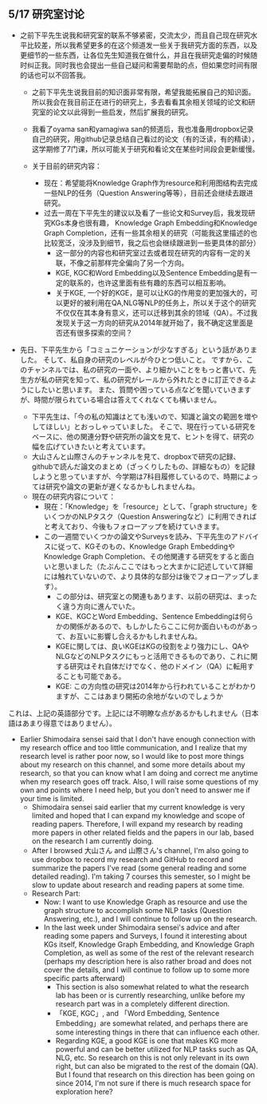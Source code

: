## 5/17 研究室讨论



* 之前下平先生说我和研究室的联系不够紧密，交流太少，而且自己现在研究水平比较差，所以我希望更多的在这个频道发一些关于我研究方面的东西，以及更细节的一些东西，让各位先生知道我在做什么，并且在我研究走偏的时候随时纠正我。同时我也会提出一些自己疑问和需要帮助的点，但如果您时间有限的话也可以不回答我。

  * 之前下平先生说我目前的知识面非常有限，希望我能拓展自己的知识面。所以我会在我目前正在进行的研究上，多去看看其余相关领域的论文和研究室的论文以此得到一些启发，然后扩展我的研究。
  * 我看了oyama san和yamagiwa san的频道后，我也准备用dropbox记录自己的研究，用github记录总结自己看过的论文（有的泛读，有的精读），这学期修了7门课，所以可能关于研究和看论文在某些时间段会更新缓慢。

  * 关于目前的研究内容：
    * 现在：希望能将Knowledge Graph作为resource和利用图结构去完成一些NLP的任务（Question Answering等等），目前还会继续去跟进研究。
    * 过去一周在下平先生的建议以及看了一些论文和Survey后，我发现研究KGs本身也很有趣， Knowledge Graph Embedding和Knowledge Graph Completion，还有一些其余相关的研究（可能我这里描述的也比较宽泛，没涉及到细节，我之后也会继续跟进到一些更具体的部分）
      * 这一部分的内容也和研究室过去或者现在研究的内容有一定的关联，不像之前那样完全偏向了另一个方向。
      * KGE, KGC和Word Embedding以及Sentence Embedding是有一定的联系的，也许这里面有些有趣的东西可以相互影响。
      * 关于KGE, 一个好的KGE，是可以让KG的作用变的更加强大的，可以更好的被利用在QA,NLG等NLP的任务上，所以关于这个的研究不仅仅在其本身有意义，还可以迁移到其余的领域（QA）。不过我发现关于这一方向的研究从2014年就开始了，我不确定这里面是否还有很多探索的空间？



* 先日、下平先生から「コミュニケーションが少なすぎる」という話がありました。 そして、私自身の研究のレベルが今ひとつ低いこと。 ですから、このチャンネルでは、私の研究の一面や、より細かいことをもっと書いて、先生方が私の研究を知って、私の研究がレールから外れたときに訂正できるようにしたいと思います。 また、質問や困っている点などを聞いていきますが、時間が限られている場合は答えてくれなくても構いません。
  * 下平先生は、「今の私の知識はとても浅いので、知識と論文の範囲を増やしてほしい」とおっしゃっていました。 そこで、現在行っている研究をベースに、他の関連分野や研究所の論文を見て、ヒントを得て、研究の幅を広げていきたいと考えています。
  * 大山さんと山際さんのチャンネルを見て、dropboxで研究の記録、githubで読んだ論文のまとめ（ざっくりしたもの、詳細なもの）を記録しようと思っていますが、今学期は7科目履修しているので、時期によっては研究や論文の更新が遅くなるかもしれませんね。
  * 現在の研究内容について：
    * 現在：「Knowledge」を「resource」として、「graph structure」をいくつかのNLPタスク（Question Answeringなど）に利用できればと考えており、今後もフォローアップを続けていきます。
    * この一週間でいくつかの論文やSurveysを読み、下平先生のアドバイスに従って、KGそのもの、Knowledge Graph EmbeddingやKnowledge Graph Completion、その他関連する研究をすると面白いと思いました（たぶんここではもっと大まかに記述していて詳細には触れていないので、より具体的な部分は後でフォローアップします）。
      * この部分は、研究室との関連もあります、以前の研究は、まったく違う方向に進んでいた。
      * KGE、KGCとWord Embedding、Sentence Embeddingは何らかの関係があるので、もしかしたらここに何か面白いものがあって、お互いに影響し合えるかもしれませんね。
      * KGEに関しては、良いKGEはKGの役割をより強力にし、QAやNLGなどのNLPタスクにもっと活用できるものであり、これに関する研究はそれ自体だけでなく、他のドメイン（QA）に転用することも可能である。
      * KGE: この方向性の研究は2014年から行われていることがわかりますが、ここはあまり開拓の余地がないのでしょうか



これは、上記の英語部分です。上記には不明瞭な点があるかもしれません（日本語はあまり得意ではありません）。



* Earlier Shimodaira sensei said that I don't have enough connection with my research office and too little communication, and I realize that my research level is rather poor now, so I would like to post more things about my research on this channel, and some more details about my research, so that you can know what I am doing and correct me anytime when my research goes off track. Also, I will raise some questions of my own and points where I need help, but you don't need to answer me if your time is limited.
  * Shimodaira sensei said earlier that my current knowledge is very limited and hoped that I can expand my knowledge and scope of reading papers. Therefore, I will expand my research by reading more papers in other related fields and the papers in our lab, based on the research I am currently doing.
  * After I browsed 大山さん and 山際さん's channel, I'm also going to use dropbox to record my research and GitHub to record and summarize the papers I've read (some general reading and some detailed reading). I'm taking 7 courses this semester, so I might be slow to update about research and reading papers at some time.
  * Research Part:
    * Now: I want to use Knowledge Graph as resource and use the graph structure to accomplish some NLP tasks (Question Answering, etc.), and I will continue to follow up on the research.
    * In the last week under Shimodaira sensei's advice and after reading some papers and Surveys, I found it interesting about KGs itself, Knowledge Graph Embedding, and Knowledge Graph Completion, as well as some of the rest of the relevant research (perhaps my description here is also rather broad and does not cover the details, and I will continue to follow up to some more specific parts afterward)
      * This section is also somewhat related to what the research lab has been or is currently researching, unlike before my research part was in a completely different direction.
      * 「KGE, KGC」, and 「Word Embedding, Sentence Embedding」are somewhat related, and perhaps there are some interesting things in there that can influence each other.
      * Regarding KGE, a good KGE is one that makes KG more powerful and can be better utilized for NLP tasks such as QA, NLG, etc. So research on this is not only relevant in its own right, but can also be migrated to the rest of the domain (QA). But I found that research on this direction has been going on since 2014, I'm not sure if there is much research space for exploration here?